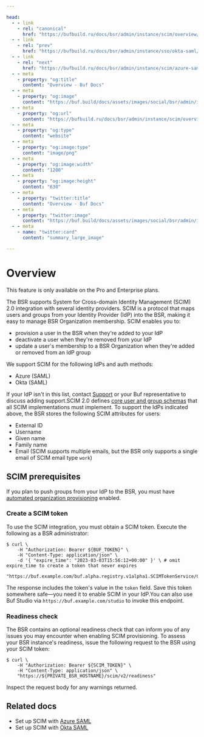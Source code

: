 ```yaml
---

head:
  - - link
    - rel: "canonical"
      href: "https://bufbuild.ru/docs/bsr/admin/instance/scim/overview/"
  - - link
    - rel: "prev"
      href: "https://bufbuild.ru/docs/bsr/admin/instance/sso/okta-saml/"
  - - link
    - rel: "next"
      href: "https://bufbuild.ru/docs/bsr/admin/instance/scim/azure-saml/"
  - - meta
    - property: "og:title"
      content: "Overview - Buf Docs"
  - - meta
    - property: "og:image"
      content: "https://buf.build/docs/assets/images/social/bsr/admin/instance/scim/overview.png"
  - - meta
    - property: "og:url"
      content: "https://bufbuild.ru/docs/bsr/admin/instance/scim/overview/"
  - - meta
    - property: "og:type"
      content: "website"
  - - meta
    - property: "og:image:type"
      content: "image/png"
  - - meta
    - property: "og:image:width"
      content: "1200"
  - - meta
    - property: "og:image:height"
      content: "630"
  - - meta
    - property: "twitter:title"
      content: "Overview - Buf Docs"
  - - meta
    - property: "twitter:image"
      content: "https://buf.build/docs/assets/images/social/bsr/admin/instance/scim/overview.png"
  - - meta
    - name: "twitter:card"
      content: "summary_large_image"

---
```


# Overview

This feature is only available on the Pro and Enterprise plans.

The BSR supports System for Cross-domain Identity Management (SCIM) 2.0 integration with several identity providers. SCIM is a protocol that maps users and groups from your Identity Provider (IdP) into the BSR, making it easy to manage BSR Organization membership. SCIM enables you to:

- provision a user in the BSR when they're added to your IdP
- deactivate a user when they're removed from your IdP
- update a user's membership to a BSR Organization when they're added or removed from an IdP group

We support SCIM for the following IdPs and auth methods:

- Azure (SAML)
- Okta (SAML)

If your IdP isn't in this list, contact [Support](https://support.buf.build) or your Buf representative to discuss adding support.SCIM 2.0 defines [core user and group schemas](https://www.rfc-editor.org/rfc/rfc7643) that all SCIM implementations must implement. To support the IdPs indicated above, the BSR stores the following SCIM attributes for users:

- External ID
- Username
- Given name
- Family name
- Email (SCIM supports multiple emails, but the BSR only supports a single email of SCIM email type `work`)

## SCIM prerequisites

If you plan to push groups from your IdP to the BSR, you must have [automated organization provisioning](../../user-lifecycle/#autoprovisioning) enabled.

### Create a SCIM token

To use the SCIM integration, you must obtain a SCIM token. Execute the following as a BSR administrator:

```console
$ curl \
    -H "Authorization: Bearer ${BUF_TOKEN}" \
    -H "Content-Type: application/json" \
    -d '{ "expire_time": "2023-03-03T15:56:12+00:00" }' \ # omit expire_time to create a token that never expires
    "https://buf.example.com/buf.alpha.registry.v1alpha1.SCIMTokenService/CreateSCIMToken"
```

The response includes the token's value in the `token` field. Save this token somewhere safe—you need it to enable SCIM in your IdP.You can also use Buf Studio via `https://buf.example.com/studio` to invoke this endpoint.

### Readiness check

The BSR contains an optional readiness check that can inform you of any issues you may encounter when enabling SCIM provisioning. To assess your BSR instance's readiness, issue the following request to the BSR using your SCIM token:

```console
$ curl \
    -H "Authorization: Bearer ${SCIM_TOKEN}" \
    -H "Content-Type: application/json" \
    "https://${PRIVATE_BSR_HOSTNAME}/scim/v2/readiness"
```

Inspect the request body for any warnings returned.

## Related docs

- Set up SCIM with [Azure SAML](../azure-saml/)
- Set up SCIM with [Okta SAML](../okta-saml/)
